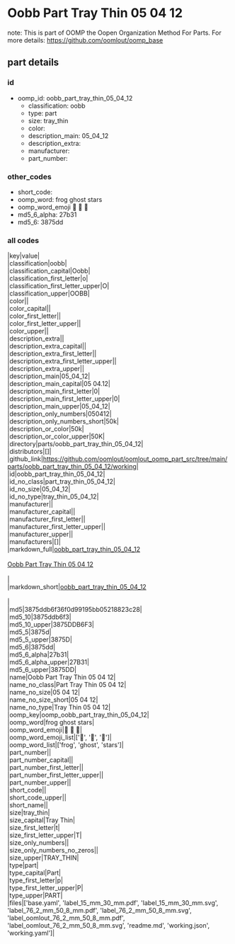 # Oobb Part Tray Thin 05 04 12  

note: This is part of OOMP the Oopen Organization Method For Parts. For more details: https://github.com/oomlout/oomp_base

##  part details





### id
* oomp_id: oobb_part_tray_thin_05_04_12
  * classification: oobb
  * type: part
  * size: tray_thin
  * color: 
  * description_main: 05_04_12
  * description_extra: 
  * manufacturer: 
  * part_number: 

### other_codes
* short_code: 
* oomp_word: frog ghost stars
* oomp_word_emoji :frog: :ghost: :stars:
* md5_6_alpha: 27b31
* md5_6: 3875dd

### all codes 
|key|value|  
|classification|oobb|  
|classification_capital|Oobb|  
|classification_first_letter|o|  
|classification_first_letter_upper|O|  
|classification_upper|OOBB|  
|color||  
|color_capital||  
|color_first_letter||  
|color_first_letter_upper||  
|color_upper||  
|description_extra||  
|description_extra_capital||  
|description_extra_first_letter||  
|description_extra_first_letter_upper||  
|description_extra_upper||  
|description_main|05_04_12|  
|description_main_capital|05 04.12|  
|description_main_first_letter|0|  
|description_main_first_letter_upper|0|  
|description_main_upper|05_04_12|  
|description_only_numbers|050412|  
|description_only_numbers_short|50k|  
|description_or_color|50k|  
|description_or_color_upper|50K|  
|directory|parts/oobb_part_tray_thin_05_04_12|  
|distributors|[]|  
|github_link|https://github.com/oomlout/oomlout_oomp_part_src/tree/main/parts/oobb_part_tray_thin_05_04_12/working|  
|id|oobb_part_tray_thin_05_04_12|  
|id_no_class|part_tray_thin_05_04_12|  
|id_no_size|05_04_12|  
|id_no_type|tray_thin_05_04_12|  
|manufacturer||  
|manufacturer_capital||  
|manufacturer_first_letter||  
|manufacturer_first_letter_upper||  
|manufacturer_upper||  
|manufacturers|[]|  
|markdown_full|[oobb_part_tray_thin_05_04_12](https://github.com/oomlout/oomlout_oomp_part_src/tree/main/parts/oobb_part_tray_thin_05_04_12/working)<br>[](https://github.com/oomlout/oomlout_oomp_part_src/tree/main/parts/oobb_part_tray_thin_05_04_12/working)<br>[Oobb Part Tray Thin 05 04 12](https://github.com/oomlout/oomlout_oomp_part_src/tree/main/parts/oobb_part_tray_thin_05_04_12/working)<br><br>|  
|markdown_short|[oobb_part_tray_thin_05_04_12](https://github.com/oomlout/oomlout_oomp_part_src/tree/main/parts/oobb_part_tray_thin_05_04_12/working)<br><br>|  
|md5|3875ddb6f36f0d99195bb05218823c28|  
|md5_10|3875ddb6f3|  
|md5_10_upper|3875DDB6F3|  
|md5_5|3875d|  
|md5_5_upper|3875D|  
|md5_6|3875dd|  
|md5_6_alpha|27b31|  
|md5_6_alpha_upper|27B31|  
|md5_6_upper|3875DD|  
|name|Oobb Part Tray Thin 05 04 12|  
|name_no_class|Part Tray Thin 05 04 12|  
|name_no_size|05 04 12|  
|name_no_size_short|05 04 12|  
|name_no_type|Tray Thin 05 04 12|  
|oomp_key|oomp_oobb_part_tray_thin_05_04_12|  
|oomp_word|frog ghost stars|  
|oomp_word_emoji|:frog: :ghost: :stars:|  
|oomp_word_emoji_list|[':frog:', ':ghost:', ':stars:']|  
|oomp_word_list|['frog', 'ghost', 'stars']|  
|part_number||  
|part_number_capital||  
|part_number_first_letter||  
|part_number_first_letter_upper||  
|part_number_upper||  
|short_code||  
|short_code_upper||  
|short_name||  
|size|tray_thin|  
|size_capital|Tray Thin|  
|size_first_letter|t|  
|size_first_letter_upper|T|  
|size_only_numbers||  
|size_only_numbers_no_zeros||  
|size_upper|TRAY_THIN|  
|type|part|  
|type_capital|Part|  
|type_first_letter|p|  
|type_first_letter_upper|P|  
|type_upper|PART|  
|files|['base.yaml', 'label_15_mm_30_mm.pdf', 'label_15_mm_30_mm.svg', 'label_76_2_mm_50_8_mm.pdf', 'label_76_2_mm_50_8_mm.svg', 'label_oomlout_76_2_mm_50_8_mm.pdf', 'label_oomlout_76_2_mm_50_8_mm.svg', 'readme.md', 'working.json', 'working.yaml']|  
